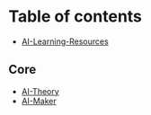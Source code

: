 # Table of contents

* [AI-Learning-Resources](README.md)

## Core

* [AI-Theory](core/ai-theory.md)
* [AI-Maker](core/full-stack-production-deep-learning.md)

